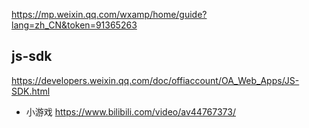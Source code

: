 https://mp.weixin.qq.com/wxamp/home/guide?lang=zh_CN&token=91365263

## js-sdk

https://developers.weixin.qq.com/doc/offiaccount/OA_Web_Apps/JS-SDK.html

-   小游戏
    https://www.bilibili.com/video/av44767373/
